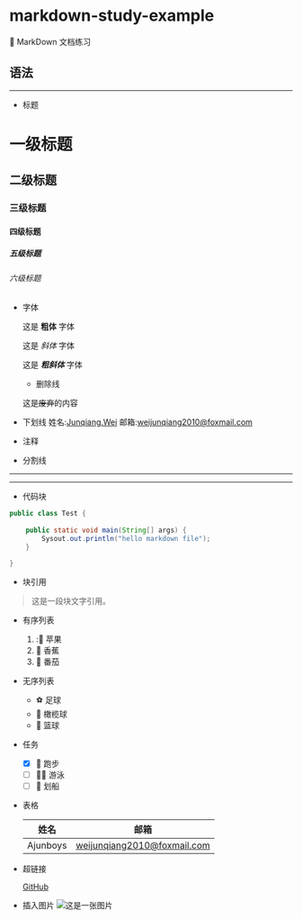 # markdown-study-example

📕 MarkDown 文档练习


## 语法

---

- 标题

# 一级标题

## 二级标题

### 三级标题

#### 四级标题

##### 五级标题

###### 六级标题



- 字体

  这是 **粗体** 字体

  这是 *斜体*  字体

  这是 ***粗斜体*** 字体
  
  - 删除线

  这是~~废弃~~的内容
  
- 下划线
  姓名:<u>Junqiang.Wei</u>  邮箱:weijunqiang2010@foxmail.com 

- 注释

<!--这是一段注释内容-->

- 分割线

---
***

- 代码块

```java
public class Test {
	
	public static void main(String[] args) {
		Sysout.out.println("hello markdown file");
	}

}
```

- 块引用

> 这是一段块文字引用。
>

- 有序列表

  1. ::apple: 苹果
  2. :banana: 香蕉
  3. :tomato: 番茄

- 无序列表

  - :soccer: 足球
  - :rugby_football: 橄榄球
  - :basketball: 篮球

- 任务

  - [x] :running: 跑步 
  - [ ] :swimming_man: 游泳
  - [ ] :rowboat: 划船 

- 表格

  | 姓名     | 邮箱                        |
  | -------- | --------------------------- |
  | Ajunboys | weijunqiang2010@foxmail.com |

  

- 超链接

  [GitHub](https://github.com/Ajunboys)

  

- 插入图片
  ![这是一张图片](https://www.baidu.com/img/PCfb_5bf082d29588c07f842ccde3f97243ea.png)
